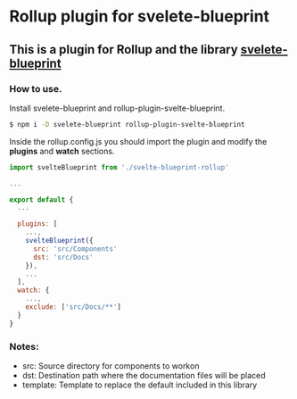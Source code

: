 # Rollup plugin for svelete-blueprint

## This is a plugin for Rollup and the library [svelete-blueprint](https://www.npmjs.com/package/svelte-blueprint)

### How to use.

Install svelete-blueprint and rollup-plugin-svelte-blueprint.

```bash
$ npm i -D svelete-blueprint rollup-plugin-svelte-blueprint
```

Inside the rollup.config.js you should import the plugin and modify  the **plugins** and **watch** sections.

```js
import svelteBlueprint from './svelte-blueprint-rollup'

...

export default {
  ...

  plugins: [
    ...,
    svelteBlueprint({
      src: 'src/Components'
      dst: 'src/Docs'
    }),
    ...
  ],
  watch: {
    ...,
    exclude: ['src/Docs/**']
  }
}

```

### Notes:
- src: Source directory for components to workon
- dst: Destination path where the documentation files will be placed
- template: Template to replace the default included in this library
